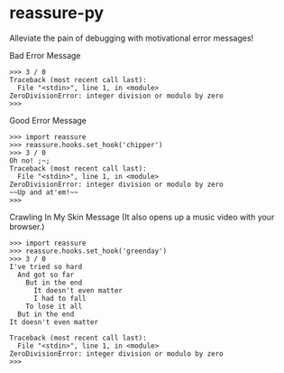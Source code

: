 reassure-py
=================

Alleviate the pain of debugging with motivational error messages!

Bad Error Message
```
>>> 3 / 0
Traceback (most recent call last):
  File "<stdin>", line 1, in <module>
ZeroDivisionError: integer division or modulo by zero
>>>
```

Good Error Message
```
>>> import reassure
>>> reassure.hooks.set_hook('chipper')
>>> 3 / 0
Oh no! ;~;
Traceback (most recent call last):
  File "<stdin>", line 1, in <module>
ZeroDivisionError: integer division or modulo by zero
~~Up and at'em!~~
>>>
```

Crawling In My Skin Message (It also opens up a music video with your browser.)
```
>>> import reassure
>>> reassure.hooks.set_hook('greenday')
>>> 3 / 0
I've tried so hard
  And got so far
    But in the end
      It doesn't even matter
      I had to fall
    To lose it all
  But in the end
It doesn't even matter

Traceback (most recent call last):
  File "<stdin>", line 1, in <module>
ZeroDivisionError: integer division or modulo by zero
>>>
```
